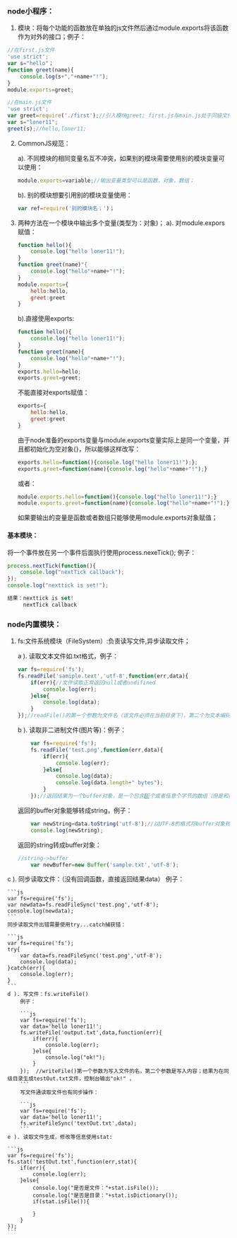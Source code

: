 ### node小程序：
 1. 模块：将每个功能的函数放在单独的js文件然后通过module.exports将该函数作为对外的接口；例子：

```js
//在first.js文件
'use strict';
var s="hello"；
function greet(name){
    console.log(s+","+name+"!");
}
module.exports=greet;
```
```js
//在main.js文件
'use strict';
var greet=require('./first');//引入模块greet; first.js与main.js处于同级文件目录但是需要使用相对路径引入模块；不然node会依据内置模块，全局模块，当前模块来查找该模块；
var s="loner11";
greet(s);//hello,loner11;
```
2. CommonJS规范：

    a). 不同模块的相同变量名互不冲突，如果别的模块需要使用别的模块变量可以使用：
    ```js
    module.exports=variable;//输出变量类型可以是函数，对象，数组；
    ```
    b). 别的模块想要引用别的模块变量使用：
    ```js
    var ref=require('别的模块名；')；
    ```
    
3. 两种方法在一个模块中输出多个变量(类型为：对象)；
    a). 对module.expors赋值：
    
    ```js
    function hello(){
        console.log("hello loner11!");
    }
    function greet(name)"{
        console.log("hello"+name+"!");
    }
    module.exports={
        hello:hello,
        greet:greet
    }
    ```
    b).直接使用exports:
    
    ```js
    function hello(){
        console.log("hello loner11!");
    }
    function greet(name){
        console.log("hello"+name+"!");
    }
    exports.hello=hello;
    exports.greet=greet;
    ```
    不能直接对exports赋值：
    
    ```js
    exports={
        hello:hello,
        greet:greet
    }
    ```
    由于node准备的exports变量与module.exports变量实际上是同一个变量，并且都初始化为空对象{}，所以能够这样改写：
    
    ```js
    exports.hello=function(){console.log("hello loner11!");};
    exports.greet=function(name){console.log("hello"+name+"!");}
    ```
    或者：
    
    ```js
    module.exports.hello=function(){console.log("hello loner11!");}
    module.exports.greet=function(name){console.log("hello"+name+"!");}
    ```
    
    如果要输出的变量是函数或者数组只能够使用module.exports对象赋值；
    
    
#### 基本模块：
将一个事件放在另一个事件后面执行使用process.nexeTick();
例子：

```js
process.nextTick(function(){
    console.log("nextTick callback");
});
console.log("nexttick is set!");

结果：nexttick is set!
     nextTick callback
```    

### node内置模块：
1. fs:文件系统模块（FileSystem）:负责读写文件,异步读取文件；

    a ). 读取文本文件如.txt格式，例子：
    
    ```js
    var fs=require('fs');
    fs.readFile('samiple.text','utf-8',function(err,data){
        if(err){//文件读取正常返回null或者undifined
            console.log(err);
        }else{
            console.log(data);
        }
    });//readFile()的第一个参数为文件名（该文件必须在当前目录下），第二个为文本编码格式，第三个回调函数(第一个参数是文件读取失败时返回的错误信息，第二个为读取到的string)；
    ```
    b ). 读取非二进制文件(图片等)：例子：
    
    ```js
        var fs=require('fs');
        fs.readFile('test.png',function(err,data){
            if(err){
                console.log(err);
            }else{
                console.log(data);
                console.log(data.length+" bytes");
            }
        });//返回结果为一个buffer对象，是一个包含0️⃣个或者任意个字节的数组（但是和数组不同）；
    ```
    返回的buffer对象能够转成string，例子：
    
    ```js
        var newString=data.toString('utf-8');//以UTF-8的格式将buffer对象转成字符串；
        console.log(newString);
    ```
    返回的string转成buffer对象：
    
    ```js
    //string->buffer
        var newBuffer=new Buffer('sample.txt','utf-8');
    ```
c ). 同步读取文件：（没有回调函数，直接返回结果data）
    例子：
        
    ```js
    var fs=require('fs');
    var newdata=fs.readFileSync('test.png','utf-8');
    console.log(newdata);
    ```
    同步读取文件出错需要使用try...catch捕获错：
    
    ```js
    var fs=require('fs');
    try{
        var data=fs.readFileSync('test.png','utf-8');
        console.log(data);
    }catch(err){
        console.log(err);
    }
    ```
    d ). 写文件：fs.writeFile()
        例子：
        
        ```js
        var fs=require('fs');
        var data='hello loner11!';
        fs.writeFile('output.txt',data,function(err){
            if(err){
                console.log(err);
            }else{
                console.log("ok!");
            }
        });  //writeFile()第一个参数为写入文件的名，第二个参数是写入内容；结果为在同级目录生成testOut.txt文件，控制台输出"ok!" ，
        ```
        写文件通读取文件也有同步操作：
        
        ```js
        var fs=require('fs');
        var data='hello loner11!';
        fs.writeFileSync('textOut.txt',data);
        ```
    e ). 读取文件生成，修改等信息使用stat:
    
    ```js
    var fs=require('fs');
    fs.stat('testOut.txt',function(err,stat){
        if(err){
            console.log(err);
        }else{
            console.log("是否是文件："+stat.isFile());
            console.log("是否是目录："+stat.isDictionary());
            if(stat.isFile()){
                 
            }
        }
    });
    ```
        
    
     

